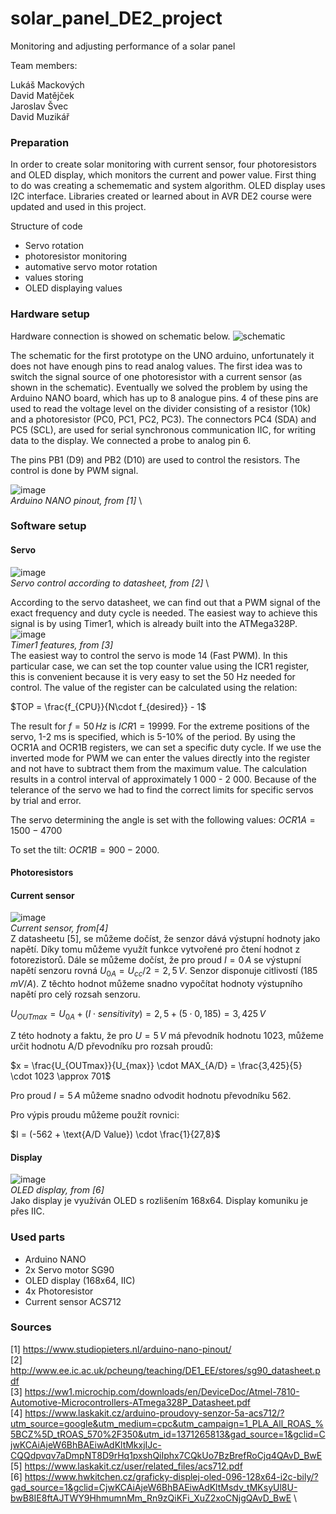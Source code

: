 # solar_panel_DE2_project
Monitoring and adjusting performance of a solar panel


Team members:

Lukáš Mackových\
David Matějček\
Jaroslav Švec\
David Muzikář

### Preparation
In order to create solar monitoring with current sensor, four photoresistors and OLED display, which monitors the current and power value. First thing to do was creating a schemematic and system algorithm.
OLED display uses I2C interface. Libraries created or learned about in AVR DE2 course were updated and used in this project. 

Structure of code

- Servo rotation
- photoresistor monitoring
- automative servo motor rotation
- values storing
- OLED displaying values
  
### Hardware setup
Hardware connection is showed on schematic below.
![schematic](https://github.com/user-attachments/assets/cd43df7a-ca8a-48cf-9797-bcc118313665)

The schematic for the first prototype on the UNO arduino, unfortunately it does not have enough pins to read analog values. The first idea was to switch the signal source of one photoresistor with a current sensor (as shown in the schematic). Eventually we solved the problem by using the Arduino NANO board, which has up to 8 analogue pins. 4 of these pins are used to read the voltage level on the divider consisting of a resistor (10k) and a photoresistor (PC0, PC1, PC2, PC3). The connectors PC4 (SDA) and PC5 (SCL), are used for serial synchronous communication IIC, for writing data to the display. We connected a probe to analog pin 6.

The pins PB1 (D9) and PB2 (D10) are used to control the resistors. The control is done by PWM signal. 


![image](https://github.com/user-attachments/assets/803730a9-5853-4a67-862d-e48125dab336) \
*Arduino NANO pinout, from [1]* \

### Software setup

#### Servo
![image](https://github.com/user-attachments/assets/7abaa3bd-5444-482b-98fa-11c60e8b1147) \
*Servo control according to datasheet, from [2]* \

According to the servo datasheet, we can find out that a PWM signal of the exact frequency and duty cycle is needed. The easiest way to achieve this signal is by using Timer1, which is already built into the ATMega328P. \
![image](https://github.com/user-attachments/assets/25499d6c-944d-4033-aecf-a007b1f6d0ba) \
*Timer1 features, from [3]* \
The easiest way to control the servo is mode 14 (Fast PWM). In this particular case, we can set the top counter value using the ICR1 register, this is convenient because it is very easy to set the 50 Hz needed for control. The value of the register can be calculated using the relation:

$TOP = \frac{f_{CPU}}{N\cdot f_{desired}} - 1$

The result for $f = 50\,Hz$ is $ICR1 = 19 999$. For the extreme positions of the servo, 1-2 ms is specified, which is 5-10% of the period. By using the OCR1A and OCR1B registers, we can set a specific duty cycle. If we use the inverted mode for PWM we can enter the values directly into the register and not have to subtract them from the maximum value. The calculation results in a control interval of approximately 1 000 - 2 000. Because of the telerance of the servo we had to find the correct limits for specific servos by trial and error. 

The servo determining the angle is set with the following values: $OCR1A = 1 500 - 4 700$

To set the tilt: $OCR1B = 900 - 2 000$.

#### Photoresistors


#### Current sensor
![image](https://github.com/user-attachments/assets/91da927b-1b6a-47b6-bb32-0f8962081bee) \
*Current sensor, from[4]* \
Z datasheetu [5], se můžeme dočíst, že senzor dává výstupní hodnoty jako napětí. Díky tomu můžeme využít funkce vytvořené pro čtení hodnot z fotorezistorů. Dále se můžeme dočíst, že pro proud $I = 0\,A$ se výstupní napětí senzoru rovná $U_{0A} = U_{cc}/2  = 2,5 \, V$. Senzor disponuje citlivostí ($185 \, mV/A$). Z těchto hodnot můžeme snadno vypočítat hodnoty výstupního napětí pro celý rozsah senzoru. 

$U_{OUTmax} = U_{0A} + (I \cdot sensitivity) = 2,5 + (5 \cdot 0,185) = 3,425 \,V$

Z této hodnoty a faktu, že pro $U = 5\, V$ má převodník hodnotu 1023, můžeme určit hodnotu A/D převodníku pro rozsah proudů:

$x = \frac{U_{OUTmax}}{U_{max}} \cdot MAX_{A/D} = \frac{3,425}{5} \cdot 1023 \approx 701$

Pro proud $I = 5\,A$ můžeme snadno odvodit hodnotu převodníku 562.

Pro výpis proudu můžeme použít rovnici:

$I = (-562 + \text{A/D Value}) \cdot \frac{1}{27,8}$

#### Display 
![image](https://github.com/user-attachments/assets/7bee33f4-e9fd-4415-8c4b-683bdc1ebba1) \
*OLED display, from [6]* \
Jako display je využíván OLED s rozlišením 168x64. Display komuniku je přes IIC.


### Used parts
 - Arduino NANO
 - 2x Servo motor SG90
 - OLED display (168x64, IIC)
 - 4x Photoresistor
 - Current sensor ACS712

### Sources
[1] https://www.studiopieters.nl/arduino-nano-pinout/ \
[2] http://www.ee.ic.ac.uk/pcheung/teaching/DE1_EE/stores/sg90_datasheet.pdf \
[3] https://ww1.microchip.com/downloads/en/DeviceDoc/Atmel-7810-Automotive-Microcontrollers-ATmega328P_Datasheet.pdf \
[4] https://www.laskakit.cz/arduino-proudovy-senzor-5a-acs712/?utm_source=google&utm_medium=cpc&utm_campaign=1_PLA_All_ROAS_%5BCZ%5D_tROAS_570%2F350&utm_id=1371265813&gad_source=1&gclid=CjwKCAiAjeW6BhBAEiwAdKltMkxjIJc-CQQdpvqv7aDmpNT8D9rHq1pxshQiIphx7CQkUo7BzBrefRoCjq4QAvD_BwE \
[5] https://www.laskakit.cz/user/related_files/acs712.pdf \
[6] https://www.hwkitchen.cz/graficky-displej-oled-096-128x64-i2c-bily/?gad_source=1&gclid=CjwKCAiAjeW6BhBAEiwAdKltMsdv_tMKsyUl8U-bwB8IE8ftAJTWY9HhmumnMm_Rn9zQiKFi_XuZ2xoCNjgQAvD_BwE \
